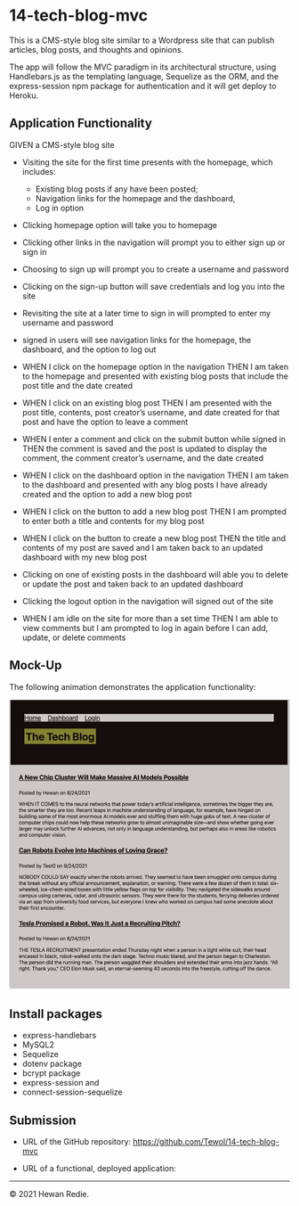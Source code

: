 # 14-tech-blog-mvc


This is a CMS-style blog site similar to a Wordpress site that can publish articles, blog posts, and thoughts and opinions.

The app will follow the MVC paradigm in its architectural structure, using Handlebars.js as the templating language, Sequelize as the ORM, and the express-session npm package for authentication and it will get deploy to Heroku. 


## Application Functionality

GIVEN a CMS-style blog site

* Visiting the site for the first time presents with the homepage, which includes:
    * Existing blog posts if any have been posted; 
    * Navigation links for the homepage and the dashboard,  
    * Log in option

* Clicking homepage option will take you to homepage

* Clicking other links in the navigation will prompt you to either sign up or sign in

* Choosing to sign up will prompt you to create a username and password

* Clicking on the sign-up button will save credentials and log you into the site

* Revisiting the site at a later time to sign in will prompted to enter my username and password

* signed in users will see navigation links for the homepage, the dashboard, and the option to log out

* WHEN I click on the homepage option in the navigation
THEN I am taken to the homepage and presented with existing blog posts that include the post title and the date created

* WHEN I click on an existing blog post
THEN I am presented with the post title, contents, post creator’s username, and date created for that post and have the option to leave a comment

* WHEN I enter a comment and click on the submit button while signed in
THEN the comment is saved and the post is updated to display the comment, the comment creator’s username, and the date created

* WHEN I click on the dashboard option in the navigation
THEN I am taken to the dashboard and presented with any blog posts I have already created and the option to add a new blog post

* WHEN I click on the button to add a new blog post
THEN I am prompted to enter both a title and contents for my blog post

* WHEN I click on the button to create a new blog post
THEN the title and contents of my post are saved and I am taken back to an updated dashboard with my new blog post

* Clicking on one of existing posts in the dashboard
will able you to delete or update the post and taken back to an updated dashboard

* Clicking the logout option in the navigation will signed out of the site

* WHEN I am idle on the site for more than a set time
THEN I am able to view comments but I am prompted to log in again before I can add, update, or delete comments


## Mock-Up

The following animation demonstrates the application functionality:

![Tech Blog Home Page](./utils/TechBlog.png) 


## Install packages

* express-handlebars
* MySQL2
* Sequelize
* dotenv package
* bcrypt package
* express-session and 
* connect-session-sequelize


## Submission

* URL of the GitHub repository: https://github.com/Tewol/14-tech-blog-mvc

* URL of a functional, deployed application: 

---
© 2021 Hewan Redie.
